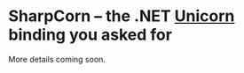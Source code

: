 # SharpCorn – the .NET [Unicorn](https://www.unicorn-engine.org/) binding you asked for

More details coming soon.
